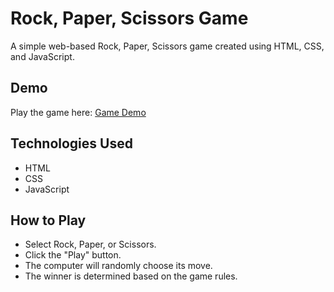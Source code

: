 # Rock, Paper, Scissors Game

A simple web-based Rock, Paper, Scissors game created using HTML, CSS, and JavaScript.

## Demo
Play the game here: [Game Demo](link_to_game)

## Technologies Used
- HTML
- CSS
- JavaScript

## How to Play
- Select Rock, Paper, or Scissors.
- Click the "Play" button.
- The computer will randomly choose its move.
- The winner is determined based on the game rules.


